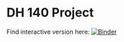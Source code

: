 # DH 140 Project

Find interactive version here: [![Binder](https://mybinder.org/badge_logo.svg)](https://mybinder.org/v2/gh/jhuang00/dh140-project/HEAD)